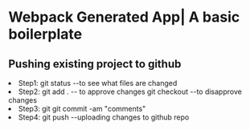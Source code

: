 # Webpack Generated App| A basic boilerplate 
<h2>Pushing existing project to github</h2>
<li>Step1: git status  --to see what files are changed</li>
<li>Step2: git add .   -- to approve changes  git checkout --to disapprove changes</li>
<li>Step3: git git commit -am "comments"</li>   
<li>Step4: git push    --uploading changes to github repo</li>
